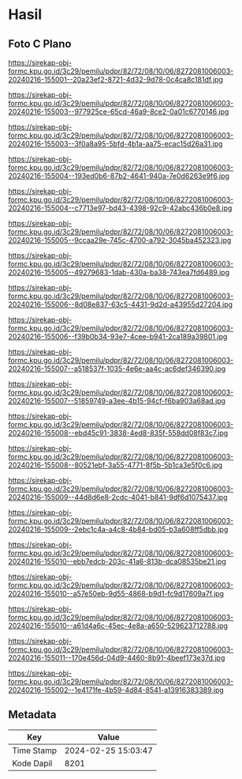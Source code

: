 # Hasil

## Foto C Plano

https://sirekap-obj-formc.kpu.go.id/3c29/pemilu/pdpr/82/72/08/10/06/8272081006003-20240216-155001--20a23ef2-8721-4d32-9d78-0c4ca8c181df.jpg

https://sirekap-obj-formc.kpu.go.id/3c29/pemilu/pdpr/82/72/08/10/06/8272081006003-20240216-155003--977925ce-65cd-46a9-8ce2-0a01c6770146.jpg

https://sirekap-obj-formc.kpu.go.id/3c29/pemilu/pdpr/82/72/08/10/06/8272081006003-20240216-155003--3f0a8a95-5bfd-4b1a-aa75-ecac15d26a31.jpg

https://sirekap-obj-formc.kpu.go.id/3c29/pemilu/pdpr/82/72/08/10/06/8272081006003-20240216-155004--193ed0b6-87b2-4641-940a-7e0d6263e9f6.jpg

https://sirekap-obj-formc.kpu.go.id/3c29/pemilu/pdpr/82/72/08/10/06/8272081006003-20240216-155004--c7713e97-bd43-4398-92c9-42abc436b0e8.jpg

https://sirekap-obj-formc.kpu.go.id/3c29/pemilu/pdpr/82/72/08/10/06/8272081006003-20240216-155005--9ccaa29e-745c-4700-a792-3045ba452323.jpg

https://sirekap-obj-formc.kpu.go.id/3c29/pemilu/pdpr/82/72/08/10/06/8272081006003-20240216-155005--49279683-1dab-430a-ba38-743ea7fd6489.jpg

https://sirekap-obj-formc.kpu.go.id/3c29/pemilu/pdpr/82/72/08/10/06/8272081006003-20240216-155006--8d08e837-63c5-4431-9d2d-a43955d27204.jpg

https://sirekap-obj-formc.kpu.go.id/3c29/pemilu/pdpr/82/72/08/10/06/8272081006003-20240216-155006--f39b0b34-93e7-4cee-b941-2ca189a39801.jpg

https://sirekap-obj-formc.kpu.go.id/3c29/pemilu/pdpr/82/72/08/10/06/8272081006003-20240216-155007--a518537f-1035-4e6e-aa4c-ac6def346390.jpg

https://sirekap-obj-formc.kpu.go.id/3c29/pemilu/pdpr/82/72/08/10/06/8272081006003-20240216-155007--51859749-a3ee-4b15-94cf-f6ba903a68ad.jpg

https://sirekap-obj-formc.kpu.go.id/3c29/pemilu/pdpr/82/72/08/10/06/8272081006003-20240216-155008--ebd45c91-3838-4ed8-835f-558dd08f83c7.jpg

https://sirekap-obj-formc.kpu.go.id/3c29/pemilu/pdpr/82/72/08/10/06/8272081006003-20240216-155008--80521ebf-3a55-4771-8f5b-5b1ca3e5f0c6.jpg

https://sirekap-obj-formc.kpu.go.id/3c29/pemilu/pdpr/82/72/08/10/06/8272081006003-20240216-155009--44d8d6e8-2cdc-4041-b841-9df6d1075437.jpg

https://sirekap-obj-formc.kpu.go.id/3c29/pemilu/pdpr/82/72/08/10/06/8272081006003-20240216-155009--2ebc1c4a-a4c8-4b84-bd05-b3a608ff5dbb.jpg

https://sirekap-obj-formc.kpu.go.id/3c29/pemilu/pdpr/82/72/08/10/06/8272081006003-20240216-155010--ebb7edcb-203c-41a6-813b-dca08535be21.jpg

https://sirekap-obj-formc.kpu.go.id/3c29/pemilu/pdpr/82/72/08/10/06/8272081006003-20240216-155010--a57e50eb-9d55-4868-b9d1-fc9d17609a7f.jpg

https://sirekap-obj-formc.kpu.go.id/3c29/pemilu/pdpr/82/72/08/10/06/8272081006003-20240216-155010--a61d4a6c-45ec-4e8a-a650-529623712788.jpg

https://sirekap-obj-formc.kpu.go.id/3c29/pemilu/pdpr/82/72/08/10/06/8272081006003-20240216-155011--170e456d-04d9-4460-8b91-4beef173e37d.jpg

https://sirekap-obj-formc.kpu.go.id/3c29/pemilu/pdpr/82/72/08/10/06/8272081006003-20240216-155002--1e4171fe-4b59-4d84-8541-a13916383389.jpg


## Metadata

| Key        | Value               |
| ---------- | ------------------- |
| Time Stamp | 2024-02-25 15:03:47 |
| Kode Dapil | 8201                |




